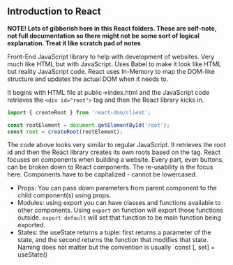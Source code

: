 ## Introduction to React

**NOTE! Lots of gibberish here in this React folders. These are self-note, not full documentation so there might not be some sort of logical explanation. Treat it like scratch pad of notes**

Front-End JavaScript library to help with development of websites. Very much like HTML but with JavaScript. Uses Babel to make it look like HTML but reality JavaScript code. React uses In-Memory to map the DOM-like structure and updates the actual DOM when it needs to.

It begins with HTML file at public->index.html and the JavaScript code retrieves the `<div id="root">` tag and then the React library kicks in.

```jsx
import { createRoot } from 'react-dom/client';

const rootElement = document.getElementById('root');
const root = createRoot(rootElement);
```

The code above looks very similar to regular JavaScript. It retrieves the root id and then the React library creates its own roots based on the tag. React focuses on components when building a website. Every part, even buttons, can be broken down to React components. The re-usability is the focus here. Components have to be capitalized - cannot be lowercased.

- Props: You can pass down parameters from parent component to the child component(s) using props.
- Modules: using export you can have classes and functions available to other components. Using `export` on function will export those functions outside. `export default` will set that function to be main function being exported.
- States: the useState returns a tuple: first returns a parameter of the state, and the second returns the function that modifies that state. Naming does not matter but the convention is usually `const [<state>, set<State>] = useState(<default value>)
